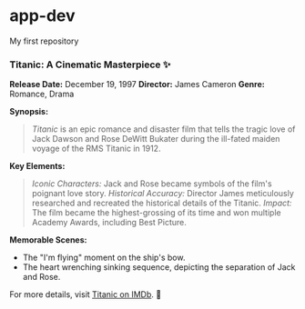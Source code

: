 # app-dev
My first repository

### **Titanic: A Cinematic Masterpiece** :sparkles:

**Release Date:** December 19, 1997
**Director:** James Cameron
**Genre:** Romance, Drama

**Synopsis:**
>*Titanic* is an epic romance and disaster film that tells the tragic love of Jack Dawson and Rose DeWitt Bukater during the ill-fated maiden voyage of the RMS Titanic in 1912.

**Key Elements:** 
  >*Iconic Characters:* Jack and Rose became symbols of the film's poignant love story.
  >*Historical Accuracy:* Director James meticulously researched and recreated the historical details of the Titanic. 
  >*Impact:* The film became the highest-grossing of its time and won multiple Academy Awards, including Best Picture.

**Memorable Scenes:**
  - The "I'm flying" moment on the ship's bow.
  - The heart wrenching sinking sequence, depicting the separation of Jack and Rose.

For more details, visit [Titanic on IMDb](http:www.imdb.com/title/tt0120338). :ship:
